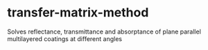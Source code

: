 # transfer-matrix-method
Solves reflectance, transmittance and absorptance of plane parallel multilayered coatings at different angles
